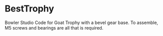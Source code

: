 # BestTrophy

Bowler Studio Code for Goat Trophy with a bevel gear base. To assemble, M5 screws and bearings are all that is required. 
